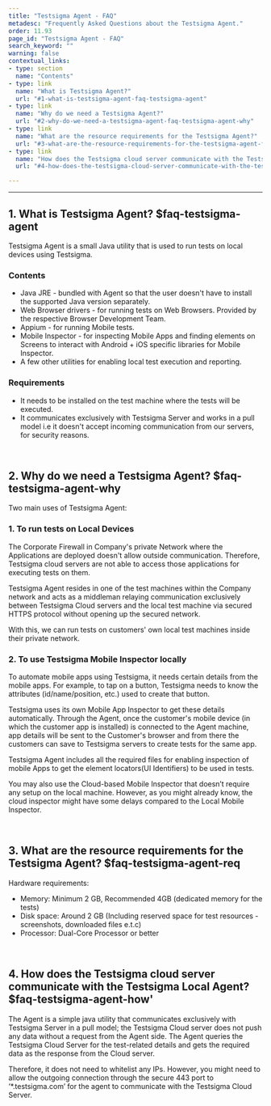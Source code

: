 ```yaml
---
title: "Testsigma Agent - FAQ"
metadesc: "Frequently Asked Questions about the Testsigma Agent."
order: 11.93
page_id: "Testsigma Agent - FAQ"
search_keyword: ""
warning: false
contextual_links:
- type: section
  name: "Contents"
- type: link
  name: "What is Testsigma Agent?"
  url: "#1-what-is-testsigma-agent-faq-testsigma-agent"
- type: link
  name: "Why do we need a Testsigma Agent?"
  url: "#2-why-do-we-need-a-testsigma-agent-faq-testsigma-agent-why"
- type: link
  name: "What are the resource requirements for the Testsigma Agent?"
  url: "#3-what-are-the-resource-requirements-for-the-testsigma-agent-faq-testsigma-agent-req"
- type: link
  name: "How does the Testsigma cloud server communicate with the Testsigma Local Agent?"
  url: "#4-how-does-the-testsigma-cloud-server-communicate-with-the-testsigma-local-agent-faq-testsigma-agent-how"

---
```


---

## **1. What is Testsigma Agent? $faq-testsigma-agent**
Testsigma Agent is a small Java utility that is used to run tests on local devices using Testsigma.

### **Contents**
* Java JRE - bundled with Agent so that the user doesn't have to install the supported Java version separately.
* Web Browser drivers - for running tests on Web Browsers. Provided by the respective Browser Development Team.
* Appium - for running Mobile tests.
* Mobile Inspector - for inspecting Mobile Apps and finding elements on Screens to interact with Android + iOS specific libraries for Mobile Inspector.
* A few other utilities for enabling local test execution and reporting.


### **Requirements**

* It needs to be installed on the test machine where the tests will be executed.
* It communicates exclusively with Testsigma Server and works in a pull model i.e it doesn't accept incoming communication from our servers, for security reasons.

<br>

## **2. Why do we need a Testsigma Agent? $faq-testsigma-agent-why**
Two main uses of Testsigma Agent:

### **1. To run tests on Local Devices**

The Corporate Firewall in Company's private Network where the Applications are deployed doesn't allow outside communication. Therefore, Testsigma cloud servers are not able to access those applications for executing tests on them.

Testsigma Agent resides in one of the test machines within the Company network and acts as a middleman relaying communication exclusively between Testsigma Cloud servers and the local test machine via secured HTTPS protocol without opening up the secured network.

With this, we can run tests on customers' own local test machines inside their private network.

### **2. To use Testsigma Mobile Inspector locally**

To automate mobile apps using Testsigma, it needs certain details from the mobile apps. For example, to tap on a button, Testsigma needs to know the attributes (id/name/position, etc.) used to create that button.

Testsigma uses its own Mobile App Inspector to get these details automatically. Through the Agent, once the customer's mobile device (in which the customer app is installed) is connected to the Agent machine, app details will be sent to the Customer's browser and from there the customers can save to Testsigma servers to create tests for the same app.

Testsigma Agent includes all the required files for enabling inspection of mobile Apps to get the element locators(UI Identifiers) to be used in tests.

You may also use the Cloud-based Mobile Inspector that doesn’t require any setup on the local machine. However, as you might already know, the cloud inspector might have some delays compared to the Local Mobile Inspector.

<br>

## **3. What are the resource requirements for the Testsigma Agent? $faq-testsigma-agent-req**

Hardware requirements:<br>
* Memory: Minimum 2 GB, Recommended 4GB (dedicated memory for the tests)<br>
* Disk space: Around 2 GB (Including reserved space for test resources - screenshots, downloaded files e.t.c)<br>
* Processor: Dual-Core Processor or better<br>

<br>

## **4. How does the Testsigma cloud server communicate with the Testsigma Local Agent? $faq-testsigma-agent-how**'

The Agent is a simple java utility that communicates exclusively with Testsigma Server in a pull model; the Testsigma Cloud server does not push any data without a request from the Agent side. The Agent queries the Testsigma Cloud Server for the test-related details and gets the required data as the response from the Cloud server.

Therefore, it does not need to whitelist any IPs. However, you might need to allow the outgoing connection through the secure 443 port to ‘*.testsigma.com’ for the agent to communicate with the Testsigma Cloud Server.
